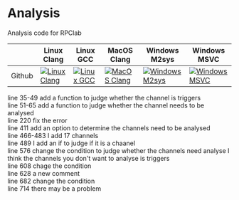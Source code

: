 # Analysis

Analysis code for RPClab

|                   | Linux Clang       | Linux GCC         | MacOS Clang       | Windows M2sys     | Windows MSVC      |
|-------------------|-------------------|-------------------|-------------------|-------------------|-------------------|
|   Github                |[![Linux Clang](https://github.com/RPClab/Analysis/actions/workflows/Linux-Clang.yml/badge.svg)](https://github.com/RPClab/Analysis/actions/workflows/Linux-Clang.yml) | [![Linux GCC](https://github.com/RPClab/Analysis/actions/workflows/Linux-GCC.yml/badge.svg)](https://github.com/RPClab/Analysis/actions/workflows/Linux-GCC.yml) | [![MacOS Clang](https://github.com/RPClab/Analysis/actions/workflows/MacOS-Clang.yml/badge.svg)](https://github.com/RPClab/Analysis/actions/workflows/MacOS-Clang.yml) | [![Windows M2sys](https://github.com/RPClab/Analysis/actions/workflows/Windows-M2sys.yml/badge.svg)](https://github.com/RPClab/Analysis/actions/workflows/Windows-M2sys.yml) | [![Windows MSVC](https://github.com/RPClab/Analysis/actions/workflows/Windows-MSVC.yml/badge.svg)](https://github.com/RPClab/Analysis/actions/workflows/Windows-MSVC.yml) |
line 35-49 add a function to judge whether the channel is triggers  
line 51-65 add a function to judge whether the channel needs to be analysed  
line 220 fix the error  
line 411 add an option to determine the channels need to be analysed  
line 466-483 I add 17 channels   
line 489 I add an if to judge if it is a chaanel  
line 576 change the condition to judge whether the channels need analyse I think the channels you don't want to analyse is triggers  
line 608 chage the condition  
line 628 a new comment  
line 682 change the condition  
line 714 there may be a problem  
